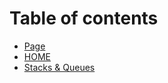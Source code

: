 # Table of contents

* [Page](README.md)
* [HOME](home.md)
* [Stacks & Queues](stacks-and-queues.md)
